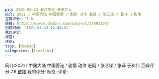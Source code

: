 ```yaml
---
pid: 2021-05-13-看过电影-悬崖之上
简介: 2021 / 中国大陆 中国香港 / 剧情 动作 悬疑 / 张艺谋 / 张译 于和伟
豆瓣评分: '7.6'
链接: https://movie.douban.com/subject/32493124/
创建时间: '2021-05-13 22:58:31'
我的评分:
标签:
评论:
tags: [douban]
categories: [timeline]
---
```

简介:2021 / 中国大陆 中国香港 / 剧情 动作 悬疑 / 张艺谋 / 张译 于和伟
豆瓣评分:7.6
[链接](https://movie.douban.com/subject/32493124/)
我的评分:
标签:
评论:
